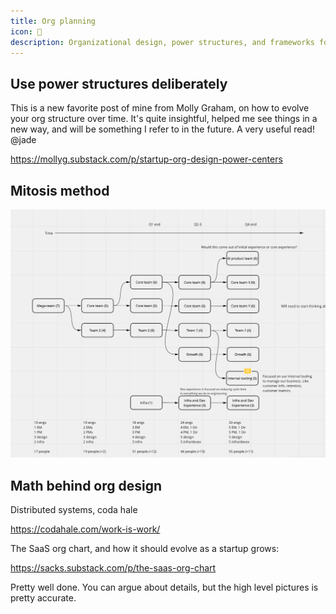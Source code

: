 ```yaml
---
title: Org planning
icon: 🏢
description: Organizational design, power structures, and frameworks for scaling team structures
---
```


## Use power structures deliberately

This is a new favorite post of mine from Molly Graham, on how to evolve your org structure over time. It's quite insightful, helped me see things in a new way, and will be something I refer to in the future. A very useful read! @jade

https://mollyg.substack.com/p/startup-org-design-power-centers

## Mitosis method

![Org planning diagram showing mitosis approach](media/org-planning.png)

## Math behind org design

Distributed systems, coda hale

https://codahale.com/work-is-work/

The SaaS org chart, and how it should evolve as a startup grows:

https://sacks.substack.com/p/the-saas-org-chart

Pretty well done. You can argue about details, but the high level pictures is pretty accurate.

          